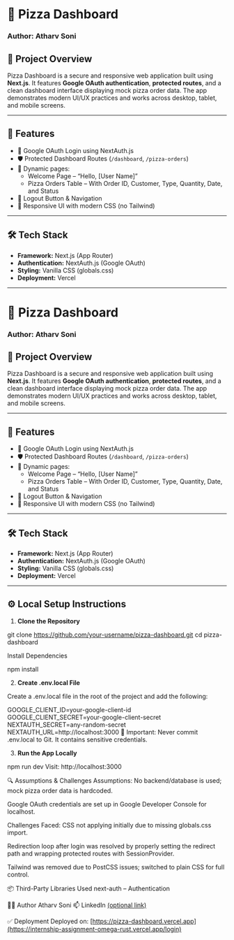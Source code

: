 # 🍕 Pizza Dashboard

### Author: Atharv Soni

## 📌 Project Overview

Pizza Dashboard is a secure and responsive web application built using **Next.js**. It features **Google OAuth authentication**, **protected routes**, and a clean dashboard interface displaying mock pizza order data. The app demonstrates modern UI/UX practices and works across desktop, tablet, and mobile screens.

---

## 🚀 Features

- 🔐 Google OAuth Login using NextAuth.js
- 🛡️ Protected Dashboard Routes (`/dashboard`, `/pizza-orders`)
- 📄 Dynamic pages:
  - Welcome Page – “Hello, [User Name]”
  - Pizza Orders Table – With Order ID, Customer, Type, Quantity, Date, and Status
- 🚪 Logout Button & Navigation
- 📱 Responsive UI with modern CSS (no Tailwind)

---

## 🛠️ Tech Stack

- **Framework:** Next.js (App Router)
- **Authentication:** NextAuth.js (Google OAuth)
- **Styling:** Vanilla CSS (globals.css)
- **Deployment:** Vercel

---
# 🍕 Pizza Dashboard

### Author: Atharv Soni

## 📌 Project Overview

Pizza Dashboard is a secure and responsive web application built using **Next.js**. It features **Google OAuth authentication**, **protected routes**, and a clean dashboard interface displaying mock pizza order data. The app demonstrates modern UI/UX practices and works across desktop, tablet, and mobile screens.

---

## 🚀 Features

- 🔐 Google OAuth Login using NextAuth.js
- 🛡️ Protected Dashboard Routes (`/dashboard`, `/pizza-orders`)
- 📄 Dynamic pages:
  - Welcome Page – “Hello, [User Name]”
  - Pizza Orders Table – With Order ID, Customer, Type, Quantity, Date, and Status
- 🚪 Logout Button & Navigation
- 📱 Responsive UI with modern CSS (no Tailwind)

---

## 🛠️ Tech Stack

- **Framework:** Next.js (App Router)
- **Authentication:** NextAuth.js (Google OAuth)
- **Styling:** Vanilla CSS (globals.css)
- **Deployment:** Vercel

---

## ⚙️ Local Setup Instructions

1. **Clone the Repository**

git clone https://github.com/your-username/pizza-dashboard.git
cd pizza-dashboard

Install Dependencies


npm install


2. **Create .env.local File**

Create a .env.local file in the root of the project and add the following:


GOOGLE_CLIENT_ID=your-google-client-id
GOOGLE_CLIENT_SECRET=your-google-client-secret
NEXTAUTH_SECRET=any-random-secret
NEXTAUTH_URL=http://localhost:3000
🔐 Important: Never commit .env.local to Git. It contains sensitive credentials.

3. **Run the App Locally**


npm run dev
Visit: http://localhost:3000

🔍 Assumptions & Challenges
Assumptions:
No backend/database is used; mock pizza order data is hardcoded.

Google OAuth credentials are set up in Google Developer Console for localhost.

Challenges Faced:
CSS not applying initially due to missing globals.css import.

Redirection loop after login was resolved by properly setting the redirect path and wrapping protected routes with SessionProvider.

Tailwind was removed due to PostCSS issues; switched to plain CSS for full control.

📦 Third-Party Libraries Used
next-auth – Authentication


🧑‍💻 Author
Atharv Soni
📫 LinkedIn [(optional link)](https://www.linkedin.com/in/atharv-soni-a7143532b/)

✅ Deployment
Deployed on: [https://pizza-dashboard.vercel.app](https://internship-assignment-omega-rust.vercel.app/login)


